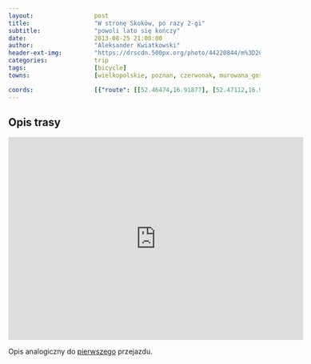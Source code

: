 ```yaml
---
layout:                 post
title:                  "W stronę Skoków, po razy 2-gi"
subtitle:               "powoli lato się kończy"
date:                   2013-08-25 21:00:00
author:                 "Aleksander Kwiatkowski"
header-ext-img:         "https://drscdn.500px.org/photo/44220844/m%3D2048/145d4a0ad5f785aee5c34e5a76787671"
categories:             trip
tags:                   [bicycle]
towns:                  [wielkopolskie, poznan, czerwonak, murowana_goslina, skoki]

coords:                 [{"route": [[52.46474,16.91877], [52.47112,16.96598], [52.48105,16.96924], [52.50373,16.95774], [52.53047,16.94452], [52.54217,16.94572], [52.54039,16.95499], [52.54164,16.96589], [52.57660,16.96014], [52.58365,16.97182], [52.63670,16.94564], [52.65581,16.95834], [52.66290,17.05748], [52.69469,17.07052], [52.71393,17.09498], [52.70691,17.10906], [52.68517,17.14631], [52.67211,17.15343], [52.67450,17.16176]], "type": "bicycle"}]
---
```


Opis trasy
----------

<iframe height='405' width='590' frameborder='0' allowtransparency='true' scrolling='no' src='https://www.strava.com/activities/137173043/embed/fcc3babfed09b87f2bcd0bc3df1be33422865c35'></iframe>

Opis analogiczny do [pierwszego](/trip/2013/08/04/w-strone-skokow-po-raz-1-szy/) przejazdu.

